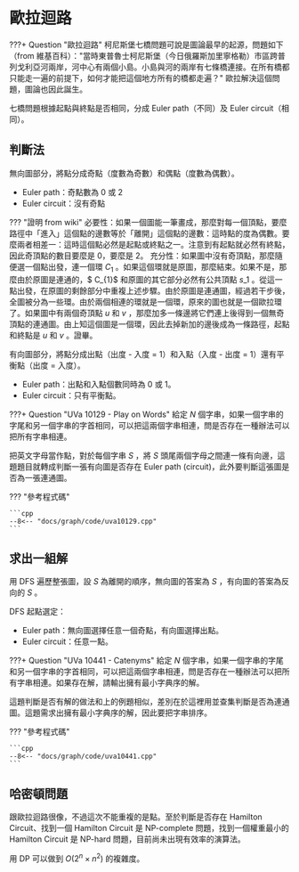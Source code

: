 # 歐拉迴路

???+ Question "歐拉迴路"
    柯尼斯堡七橋問題可說是圖論最早的起源，問題如下（from 維基百科）："當時東普魯士柯尼斯堡（今日俄羅斯加里寧格勒）市區跨普列戈利亞河兩岸，河中心有兩個小島。小島與河的兩岸有七條橋連接。在所有橋都只能走一遍的前提下，如何才能把這個地方所有的橋都走遍？" 歐拉解決這個問題，圖論也因此誕生。

七橋問題根據起點與終點是否相同，分成 Euler path（不同）及 Euler circuit（相同）。

## 判斷法

無向圖部分，將點分成奇點（度數為奇數）和偶點（度數為偶數）。

- Euler path：奇點數為 0 或 2
- Euler circuit：沒有奇點

??? "證明 from wiki"
    必要性：如果一個圖能一筆畫成，那麼對每一個頂點，要麼路徑中「進入」這個點的邊數等於「離開」這個點的邊數：這時點的度為偶數。要麼兩者相差一：這時這個點必然是起點或終點之一。注意到有起點就必然有終點，因此奇頂點的數目要麼是 0，要麼是 2。
    充分性：如果圖中沒有奇頂點，那麼隨便選一個點出發，連一個環 $C_{1}$ 。如果這個環就是原圖，那麼結束。如果不是，那麼由於原圖是連通的，$ C\_{1}$ 和原圖的其它部分必然有公共頂點 $s\_{1}$ 。從這一點出發，在原圖的剩餘部分中重複上述步驟。由於原圖是連通圖，經過若干步後，全圖被分為一些環。由於兩個相連的環就是一個環，原來的圖也就是一個歐拉環了。如果圖中有兩個奇頂點 $u$ 和 $v$ ，那麼加多一條邊將它們連上後得到一個無奇頂點的連通圖。由上知這個圖是一個環，因此去掉新加的邊後成為一條路徑，起點和終點是 $u$ 和 $v$ 。證畢。

有向圖部分，將點分成出點（出度 - 入度 = 1）和入點（入度 - 出度 = 1）還有平衡點（出度 = 入度）。

- Euler path：出點和入點個數同時為 0 或 1。
- Euler circuit：只有平衡點。

???+ Question "UVa 10129 - Play on Words"
    給定 $N$ 個字串，如果一個字串的字尾和另一個字串的字首相同，可以把這兩個字串相連，問是否存在一種辦法可以把所有字串相連。

把英文字母當作點，對於每個字串 $S$ ，將 $S$ 頭尾兩個字母之間連一條有向邊，這題題目就轉成判斷一張有向圖是否存在 Euler path (circuit)，此外要判斷這張圖是否為一張連通圖。

??? "參考程式碼"

    ```cpp
    --8<-- "docs/graph/code/uva10129.cpp"
    ```

## 求出一組解

用 DFS 遍歷整張圖，設 $S$ 為離開的順序，無向圖的答案為 $S$ ，有向圖的答案為反向的 $S$ 。

DFS 起點選定：

- Euler path：無向圖選擇任意一個奇點，有向圖選擇出點。
- Euler circuit：任意一點。

???+ Question "UVa 10441 - Catenyms"
    給定 $N$ 個字串，如果一個字串的字尾和另一個字串的字首相同，可以把這兩個字串相連，問是否存在一種辦法可以把所有字串相連。如果存在解，請輸出擁有最小字典序的解。

這題判斷是否有解的做法和上的例題相似，差別在於這裡用並查集判斷是否為連通圖。這題需求出擁有最小字典序的解，因此要把字串排序。

??? "參考程式碼"

    ```cpp
    --8<-- "docs/graph/code/uva10441.cpp"
    ```

## 哈密頓問題

跟歐拉迴路很像，不過這次不能重複的是點。至於判斷是否存在 Hamilton Circuit、找到一個 Hamilton Circuit 是 NP-complete 問題，找到一個權重最小的 Hamilton Circuit 是 NP-hard 問題，目前尚未出現有效率的演算法。

用 DP 可以做到 $O(2^n\times n^2)$ 的複雜度。
